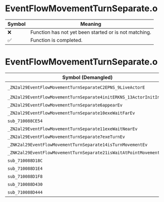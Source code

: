 # EventFlowMovementTurnSeparate.o
| Symbol | Meaning 
| ------------- | ------------- 
| :x: | Function has not yet been started or is not matching. 
| :white_check_mark: | Function is completed. 


# EventFlowMovementTurnSeparate.o
| Symbol (Demangled) | Symbol (Mangled) | Decompiled? |
| ------------- |  ------------- | ------------- |
| `_ZN2al29EventFlowMovementTurnSeparateC2EPNS_9LiveActorE` | `al::EventFlowMovementTurnSeparate::EventFlowMovementTurnSeparate(al::LiveActor *)` | :white_check_mark: |
| `_ZN2al29EventFlowMovementTurnSeparate4initERKNS_13ActorInitInfoE` | `al::EventFlowMovementTurnSeparate::init(al::ActorInitInfo const&)` | :white_check_mark: |
| `_ZN2al29EventFlowMovementTurnSeparate6appearEv` | `al::EventFlowMovementTurnSeparate::appear(void)` | :white_check_mark: |
| `_ZN2al29EventFlowMovementTurnSeparate10exeWaitFarEv` | `al::EventFlowMovementTurnSeparate::exeWaitFar(void)` | :white_check_mark: |
| `sub_710088CE54` | `` | :white_check_mark: |
| `_ZN2al29EventFlowMovementTurnSeparate11exeWaitNearEv` | `al::EventFlowMovementTurnSeparate::exeWaitNear(void)` | :white_check_mark: |
| `_ZN2al29EventFlowMovementTurnSeparate7exeTurnEv` | `al::EventFlowMovementTurnSeparate::exeTurn(void)` | :white_check_mark: |
| `_ZNK2al29EventFlowMovementTurnSeparate14isTurnMovementEv` | `al::EventFlowMovementTurnSeparate::isTurnMovement(void)const` | :white_check_mark: |
| `_ZNK2al29EventFlowMovementTurnSeparate21isWaitAtPointMovementEv` | `al::EventFlowMovementTurnSeparate::isWaitAtPointMovement(void)const` | :white_check_mark: |
| `sub_710088D18C` | `` | :white_check_mark: |
| `sub_710088D1E4` | `` | :white_check_mark: |
| `sub_710088D1F8` | `` | :white_check_mark: |
| `sub_710088D430` | `` | :white_check_mark: |
| `sub_710088D444` | `` | :white_check_mark: |

